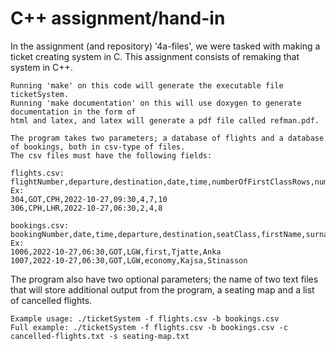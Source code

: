 # C++ assignment/hand-in

In the assignment (and repository) '4a-files', we were tasked with making a ticket creating system in C.
This assignment consists of remaking that system in C++.

```
Running 'make' on this code will generate the executable file ticketSystem.
Running 'make documentation' on this will use doxygen to generate documentation in the form of
html and latex, and latex will generate a pdf file called refman.pdf.
```

```
The program takes two parameters; a database of flights and a database of bookings, both in csv-type of files.
The csv files must have the following fields:

flights.csv: flightNumber,departure,destination,date,time,numberOfFirstClassRows,numberOfBusinessClassRows,numberOfEconomyClassRows
Ex:
304,GOT,CPH,2022-10-27,09:30,4,7,10
306,CPH,LHR,2022-10-27,06:30,2,4,8

bookings.csv: bookingNumber,date,time,departure,destination,seatClass,firstName,surname
Ex:
1006,2022-10-27,06:30,GOT,LGW,first,Tjatte,Anka
1007,2022-10-27,06:30,GOT,LGW,economy,Kajsa,Stinasson
```

The program also have two optional parameters; the name of two text files that will store additional output
from the program, a seating map and a list of cancelled flights.

```
Example usage: ./ticketSystem -f flights.csv -b bookings.csv
Full example: ./ticketSystem -f flights.csv -b bookings.csv -c cancelled-flights.txt -s seating-map.txt
```
